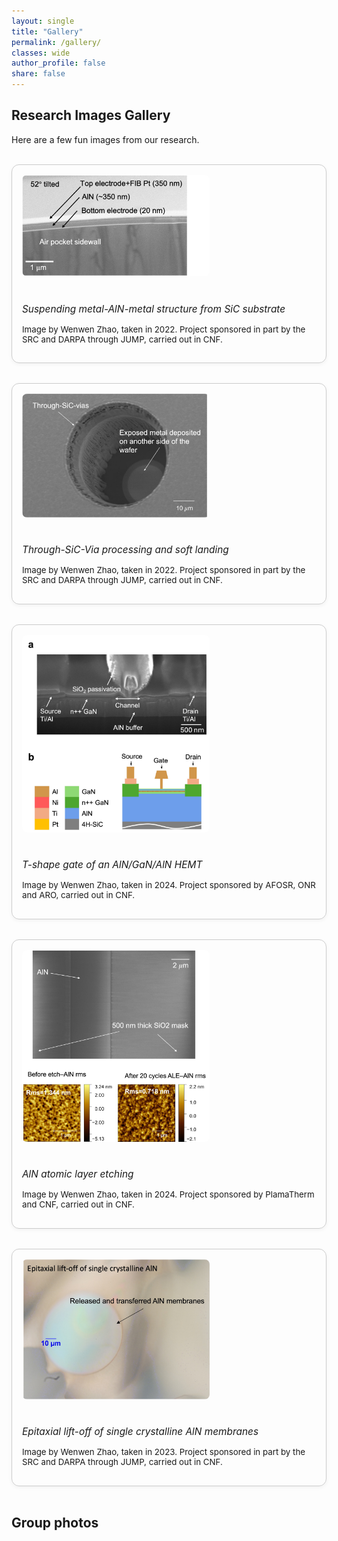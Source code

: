```yaml
---
layout: single
title: "Gallery"
permalink: /gallery/
classes: wide
author_profile: false
share: false
---
```


## Research Images Gallery  
Here are a few fun images from our research.

<br>

<div style="display: grid; grid-template-columns: 1fr; gap: 32px;">

 <!-- Card 1 -->
  <div style="display: flex; flex-wrap: wrap; gap: 24px; align-items: center; border: 1px solid #ccc; padding: 16px; border-radius: 12px; box-shadow: 0 2px 6px rgba(0,0,0,0.05);">
    <div style="flex: 0 0 300px; max-width: 300px;">
      <img src="/images/Suspending MIM.jpg" alt="Through-SiC-Via SEM" style="width: 100%; border-radius: 8px;">
    </div>
    <div style="flex: 1; min-width: 250px;">
      <p style="font-style: italic; font-size: 1.1em;">Suspending metal-AlN-metal structure from SiC substrate</p>
      <p style="font-size: 0.95em;">Image by Wenwen Zhao, taken in 2022. Project sponsored in part by the SRC and DARPA through JUMP, carried out in CNF.</p>
    </div>
  </div>

  <!-- Card 2 -->
  <div style="display: flex; flex-wrap: wrap; gap: 24px; align-items: center; border: 1px solid #ccc; padding: 16px; border-radius: 12px; box-shadow: 0 2px 6px rgba(0,0,0,0.05);">
    <div style="flex: 0 0 300px; max-width: 300px;">
      <img src="/images/TSV.jpg" alt="Through-SiC-Via SEM" style="width: 100%; border-radius: 8px;">
    </div>
    <div style="flex: 1; min-width: 250px;">
      <p style="font-style: italic; font-size: 1.1em;">Through-SiC-Via processing and soft landing</p>
      <p style="font-size: 0.95em;">Image by Wenwen Zhao, taken in 2022. Project sponsored in part by the SRC and DARPA through JUMP, carried out in CNF.</p>
    </div>
  </div>

  <!-- Card 3 -->
  <div style="display: flex; flex-wrap: wrap; gap: 24px; align-items: center; border: 1px solid #ccc; padding: 16px; border-radius: 12px; box-shadow: 0 2px 6px rgba(0,0,0,0.05);">
    <div style="flex: 0 0 300px; max-width: 300px;">
      <img src="/images/T-gate.jpg" alt="T-gate SEM" style="width: 100%; border-radius: 8px;">
    </div>
    <div style="flex: 1; min-width: 250px;">
      <p style="font-style: italic; font-size: 1.1em;">T-shape gate of an AlN/GaN/AlN HEMT</p>
      <p style="font-size: 0.95em;">Image by Wenwen Zhao, taken in 2024. Project sponsored by AFOSR, ONR and ARO, carried out in CNF.</p>
    </div>
  </div>

  <!-- Card 4 -->
  <div style="display: flex; flex-wrap: wrap; gap: 24px; align-items: center; border: 1px solid #ccc; padding: 16px; border-radius: 12px; box-shadow: 0 2px 6px rgba(0,0,0,0.05);">
    <div style="flex: 0 0 300px; max-width: 300px;">
      <img src="/images/AlN%20ALE.jpg" alt="AlN ALE SEM" style="width: 100%; border-radius: 8px;">
    </div>
    <div style="flex: 1; min-width: 250px;">
      <p style="font-style: italic; font-size: 1.1em;">AlN atomic layer etching</p>
      <p style="font-size: 0.95em;">Image by Wenwen Zhao, taken in 2024. Project sponsored by PlamaTherm and CNF, carried out in CNF.</p>
    </div>
  </div>

  <!-- Card 5 -->
  <div style="display: flex; flex-wrap: wrap; gap: 24px; align-items: center; border: 1px solid #ccc; padding: 16px; border-radius: 12px; box-shadow: 0 2px 6px rgba(0,0,0,0.05);">
    <div style="flex: 0 0 300px; max-width: 300px;">
      <img src="/images/AlN%20membranes.jpg" alt="AlN membrane SEM" style="width: 100%; border-radius: 8px;">
    </div>
    <div style="flex: 1; min-width: 250px;">
      <p style="font-style: italic; font-size: 1.1em;">Epitaxial lift-off of single crystalline AlN membranes</p>
      <p style="font-size: 0.95em;">Image by Wenwen Zhao, taken in 2023. Project sponsored in part by the SRC and DARPA through JUMP, carried out in CNF.</p>
    </div>
  </div>

</div>



<br>

## Group photos
